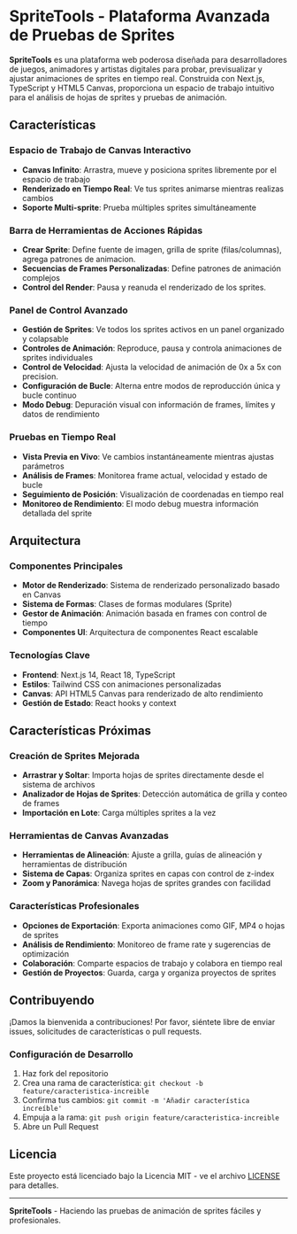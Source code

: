 # SpriteTools - Plataforma Avanzada de Pruebas de Sprites

**SpriteTools** es una plataforma web poderosa diseñada para desarrolladores de juegos, animadores y artistas digitales para probar, previsualizar y ajustar animaciones de sprites en tiempo real. Construida con Next.js, TypeScript y HTML5 Canvas, proporciona un espacio de trabajo intuitivo para el análisis de hojas de sprites y pruebas de animación.

## Características

### **Espacio de Trabajo de Canvas Interactivo**
- **Canvas Infinito**: Arrastra, mueve y posiciona sprites libremente por el espacio de trabajo
- **Renderizado en Tiempo Real**: Ve tus sprites animarse mientras realizas cambios
- **Soporte Multi-sprite**: Prueba múltiples sprites simultáneamente

### **Barra de Herramientas de Acciones Rápidas**
- **Crear Sprite**: Define fuente de imagen, grilla de sprite (filas/columnas), agrega patrones de animacion.
- **Secuencias de Frames Personalizadas**: Define patrones de animación complejos
- **Control del Render**: Pausa y reanuda el renderizado de los sprites.

### **Panel de Control Avanzado**
- **Gestión de Sprites**: Ve todos los sprites activos en un panel organizado y colapsable
- **Controles de Animación**: Reproduce, pausa y controla animaciones de sprites individuales
- **Control de Velocidad**: Ajusta la velocidad de animación de 0x a 5x con precision.
- **Configuración de Bucle**: Alterna entre modos de reproducción única y bucle continuo
- **Modo Debug**: Depuración visual con información de frames, límites y datos de rendimiento

### **Pruebas en Tiempo Real**
- **Vista Previa en Vivo**: Ve cambios instantáneamente mientras ajustas parámetros
- **Análisis de Frames**: Monitorea frame actual, velocidad y estado de bucle
- **Seguimiento de Posición**: Visualización de coordenadas en tiempo real
- **Monitoreo de Rendimiento**: El modo debug muestra información detallada del sprite

## Arquitectura

### Componentes Principales
- **Motor de Renderizado**: Sistema de renderizado personalizado basado en Canvas
- **Sistema de Formas**: Clases de formas modulares (Sprite)
- **Gestor de Animación**: Animación basada en frames con control de tiempo
- **Componentes UI**: Arquitectura de componentes React escalable

### Tecnologías Clave
- **Frontend**: Next.js 14, React 18, TypeScript
- **Estilos**: Tailwind CSS con animaciones personalizadas
- **Canvas**: API HTML5 Canvas para renderizado de alto rendimiento
- **Gestión de Estado**: React hooks y context

## Características Próximas

### **Creación de Sprites Mejorada**
- **Arrastrar y Soltar**: Importa hojas de sprites directamente desde el sistema de archivos
- **Analizador de Hojas de Sprites**: Detección automática de grilla y conteo de frames
- **Importación en Lote**: Carga múltiples sprites a la vez

### **Herramientas de Canvas Avanzadas**
- **Herramientas de Alineación**: Ajuste a grilla, guías de alineación y herramientas de distribución
- **Sistema de Capas**: Organiza sprites en capas con control de z-index
- **Zoom y Panorámica**: Navega hojas de sprites grandes con facilidad

### **Características Profesionales**
- **Opciones de Exportación**: Exporta animaciones como GIF, MP4 o hojas de sprites
- **Análisis de Rendimiento**: Monitoreo de frame rate y sugerencias de optimización
- **Colaboración**: Comparte espacios de trabajo y colabora en tiempo real
- **Gestión de Proyectos**: Guarda, carga y organiza proyectos de sprites

## Contribuyendo

¡Damos la bienvenida a contribuciones! Por favor, siéntete libre de enviar issues, solicitudes de características o pull requests.

### Configuración de Desarrollo
1. Haz fork del repositorio
2. Crea una rama de característica: `git checkout -b feature/caracteristica-increible`
3. Confirma tus cambios: `git commit -m 'Añadir característica increíble'`
4. Empuja a la rama: `git push origin feature/caracteristica-increible`
5. Abre un Pull Request

## Licencia

Este proyecto está licenciado bajo la Licencia MIT - ve el archivo [LICENSE](LICENSE) para detalles.

---

**SpriteTools** - Haciendo las pruebas de animación de sprites fáciles y profesionales.